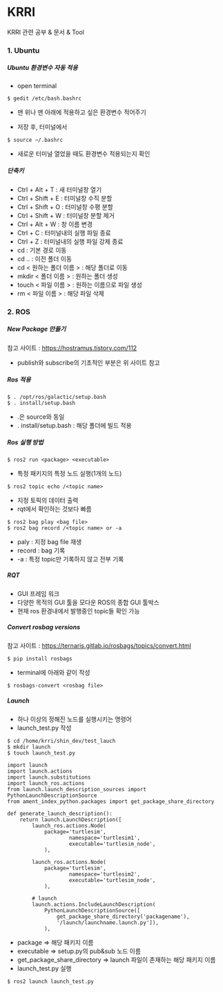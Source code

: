 # KRRI

KRRI 관련 공부 & 문서 & Tool



### 1. Ubuntu

##### Ubuntu 환경변수 자동 적용

* open terminal

```
$ gedit /etc/bash.bashrc
```

* 맨 위나 맨 아래에 적용하고 싶은 환경변수 적어주기

* 저장 후, 터미널에서

```
$ source ~/.bashrc
```

* 새로운 터미널 열었을 때도 환경변수 적용되는지 확인



##### 단축키

* Ctrl + Alt + T : 새 터미널창 열기
* Ctrl + Shift + E : 터미널창 수직 분할
* Ctrl + Shift + O : 터미널창 수평 분할
* Ctrl + Shift + W : 터미널창 분할 제거
* Ctrl + Alt + W : 창 이름 변경
* Ctrl + C : 터미널내의 실행 파일 종료
* Ctrl + Z : 터미널내의 실행 파일 강제 종료
* cd : 기본 경로 이동
* cd .. : 이전 폴더 이동
* cd < 원하는 폴더 이름 > : 해당 폴더로 이동
* mkdir < 폴더 이름 > : 원하는 폴더 생성
* touch < 파일 이름 > : 원하는 이름으로 파일 생성
* rm < 파일 이름 > : 해당 파일 삭제



### 2. ROS

##### New Package 만들기

참고 사이트 : https://hostramus.tistory.com/112

* publish와 subscribe의 기초적인 부분은 위 사이트 참고



##### Ros 적용

```
$ . /opt/ros/galactic/setup.bash
$ . install/setup.bash
```

* .은 source와 동일
* . install/setup.bash : 해당 폴더에 빌드 적용



##### Ros 실행 방법

```
$ ros2 run <package> <executable>
```

* 특정 패키지의 특정 노드 실행(1개의 노드)

```
$ ros2 topic echo /<topic name>
```

* 지정 토픽의 데이터 출력
* rqt에서 확인하는 것보다 빠름

```
$ ros2 bag play <bag file>
$ ros2 bag record /<topic name> or -a
```

* paly : 지정 bag file 재생
* record : bag 기록
* -a : 특정 topic만 기록하지 않고 전부 기록



##### RQT

* GUI 프레임 워크
* 다양한 목적의 GUI 툴을 모다운 ROS의 종합 GUI 툴박스
* 현재 ros 환경내에서 발행중인 topic들 확인 가능



##### Convert rosbag versions

참고 사이트 : https://ternaris.gitlab.io/rosbags/topics/convert.html

```
$ pip install rosbags
```

* terminal에 아래와 같이 작성

```
$ rosbags-convert <rosbag file>
```



##### Launch

* 하나 이상의 정해진 노드를 실행시키는 명령어
* launch_test.py 작성

```
$ cd /home/krri/shin_dev/test_lauch
$ mkdir launch
$ touch launch_test.py
```

```
import launch
import launch.actions
import launch.substitutions
import launch_ros.actions
from launch.launch_description_sources import PythonLaunchDescriptionSource
from ament_index_python.packages import get_package_share_directory

def generate_launch_description():
	return launch.LaunchDescription([
		launch_ros.actions.Node(
			package='turtlesim',
            		namespace='turtlesim1',
            		executable='turtlesim_node',
			),
		
		launch_ros.actions.Node(
			package='turtlesim',
            		namespace='turtlesim2',
            		executable='turtlesim_node',
			),
		
		# launch
		launch.actions.IncludeLaunchDescription(
			PythonLaunchDescriptionSource([
				get_package_share_directory('packagename'),
				'/launch/launchname.launch.py']),
			),
```

* package => 해당 패키지 이름
* executable => setup.py의 pub&sub 노드 이름
* get_package_share_directory => launch 파일이 존재하는 해당 패키지 이름
* launch_test.py 실행

```
$ ros2 launch launch_test.py
```


